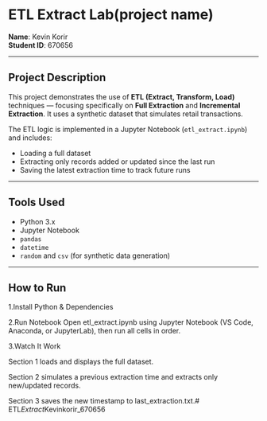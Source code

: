 # ETL Extract Lab(project name)

**Name**: Kevin Korir  
**Student ID**: 670656

---

##  Project Description

This project demonstrates the use of **ETL (Extract, Transform, Load)** techniques — focusing specifically on **Full Extraction** and **Incremental Extraction**. It uses a synthetic dataset that simulates retail transactions.

The ETL logic is implemented in a Jupyter Notebook (`etl_extract.ipynb`) and includes:
- Loading a full dataset
- Extracting only records added or updated since the last run
- Saving the latest extraction time to track future runs

---

##  Tools Used

- Python 3.x
- Jupyter Notebook
- `pandas`
- `datetime`
- `random` and `csv` (for synthetic data generation)

---

## How to Run

1.Install Python & Dependencies  
   
2.Run Notebook
Open etl_extract.ipynb using Jupyter Notebook (VS Code, Anaconda, or JupyterLab), then run all cells in order.

3.Watch It Work

Section 1 loads and displays the full dataset.

Section 2 simulates a previous extraction time and extracts only new/updated records.

Section 3 saves the new timestamp to last_extraction.txt.#   E T L _ E x t r a c t _ K e v i n k o r i r _ 6 7 0 6 5 6  
 